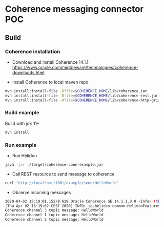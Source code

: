 # Coherence messaging connector POC
## Build
### Coherence installation

 - Download and install Coherence 14.1.1 
https://www.oracle.com/middleware/technologies/coherence-downloads.html

 - Install Coherence to local maven repo
```bash
mvn install:install-file -Dfile=$COHERENCE_HOME/lib/coherence.jar      -DpomFile=$COHERENCE_HOME/plugins/maven/com/oracle/coherence/coherence/14.1.1/coherence.14.1.1.pom
mvn install:install-file -Dfile=$COHERENCE_HOME/lib/coherence-rest.jar -DpomFile=$COHERENCE_HOME/plugins/maven/com/oracle/coherence/coherence-rest/14.1.1/coherence-rest.14.1.1.pom
mvn install:install-file -Dfile=$COHERENCE_HOME/lib/coherence-http-grizzly.jar -DpomFile=$COHERENCE_HOME/plugins/maven/com/oracle/coherence/coherence-http-grizzly/14.1.1/coherence-http-grizzly.14.1.1.pom
```

### Build example
Build with jdk 11+
```bash
mvn install
```

### Run example
- Run Helidon
```bash
java -jar ./target/coherence-conn-example.jar
```
- Call REST resource to send message to coherence
```bash
curl 'http://localhost:7001/example/send/HelloWorld'
```
- Observe incoming messages
```bash
2020-04-02 15:19:01.152/8.628 Oracle Coherence GE 14.1.1.0.0 <Info> (thread=DistributedCache:PartitionedTopic, member=1): Partition ownership has stabilized with 1 nodes
[Thu Apr 02 15:19:02 CEST 2020] INFO: io.helidon.common.HelidonFeatures print - Helidon MP 2.0.0-M2 features: [CDI, Config, FaultTolerance, Health, JAX-RS, Messaging, Metrics, Security, Server, Tracing] 
Coherence channel 3 topic message: HelloWorld
Coherence channel 1 topic message: HelloWorld
Coherence channel 2 topic message: HelloWorld

```